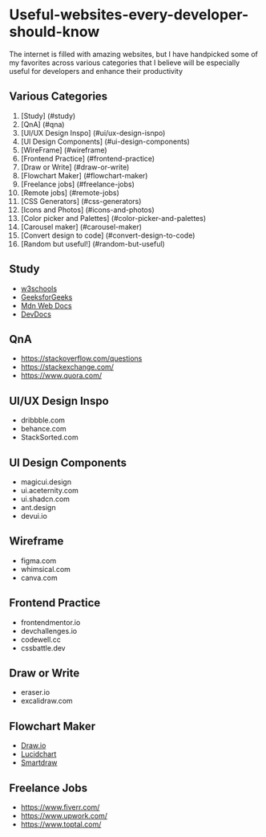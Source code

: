 # Useful-websites-every-developer-should-know

The internet is filled with amazing websites, but I have handpicked some of my favorites across various categories that I believe will be especially useful for developers and enhance their productivity

## Various Categories

1. [Study] (#study)
2. [QnA] (#qna)
3. [UI/UX Design Inspo] (#ui/ux-design-isnpo)
4. [UI Design Components] (#ui-design-components)
5. [WireFrame] (#wireframe)
6. [Frontend Practice] (#frontend-practice)
7. [Draw or Write] (#draw-or-write)
8. [Flowchart Maker] (#flowchart-maker)
9. [Freelance jobs] (#freelance-jobs)
10. [Remote jobs] (#remote-jobs)
11. [CSS Generators] (#css-generators)
12. [Icons and Photos] (#icons-and-photos)
13. [Color picker and Palettes] (#color-picker-and-palettes)
14. [Carousel maker] (#carousel-maker)
15. [Convert design to code] (#convert-design-to-code)
16. [Random but useful!] (#random-but-useful)

## Study
* [w3schools](https://www.w3schools.com/)
* [GeeksforGeeks](https://www.geeksforgeeks.org/)
* [Mdn Web Docs](https://developer.mozilla.org/en-US/)
* [DevDocs](https://devdocs.io/)

## QnA
* https://stackoverflow.com/questions
* https://stackexchange.com/
* https://www.quora.com/

## UI/UX Design Inspo
* dribbble.com
* behance.com
* StackSorted.com

## UI Design Components
* magicui.design
* ui.aceternity.com
* ui.shadcn.com
* ant.design
* devui.io

## Wireframe
* figma.com
* whimsical.com
* canva.com

## Frontend Practice
* frontendmentor.io
* devchallenges.io
* codewell.cc
* cssbattle.dev

## Draw or Write
* eraser.io
* excalidraw.com

## Flowchart Maker
* [Draw.io](https://app.diagrams.net/)
* [Lucidchart](https://www.lucidchart.com/pages)
* [Smartdraw](https://www.smartdraw.com/?srsltid=AfmBOoqUQR2P4JIKInG6eNUWDP8s5mIWr6Go7fOPDZXaBISsGA8T-r9H)

## Freelance Jobs
* https://www.fiverr.com/
* https://www.upwork.com/
* https://www.toptal.com/

